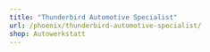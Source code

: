 ```yaml
---
title: "Thunderbird Automotive Specialist"
url: /phoenix/thunderbird-automotive-specialist/
shop: Autowerkstatt
---
```

